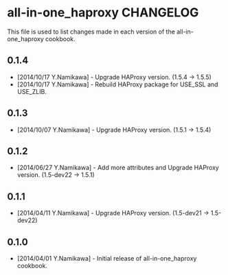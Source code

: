 all-in-one_haproxy CHANGELOG
============================

This file is used to list changes made in each version of the all-in-one_haproxy cookbook.

0.1.4
-----
- [2014/10/17 Y.Namikawa] - Upgrade HAProxy version. (1.5.4 -> 1.5.5)
- [2014/10/17 Y.Namikawa] - Rebuild HAProxy package for USE_SSL and USE_ZLIB.

0.1.3
-----
- [2014/10/07 Y.Namikawa] - Upgrade HAProxy version. (1.5.1 -> 1.5.4)

0.1.2
-----
- [2014/06/27 Y.Namikawa] - Add more attributes and Upgrade HAProxy version. (1.5-dev22 -> 1.5.1)

0.1.1
-----
- [2014/04/11 Y.Namikawa] - Upgrade HAProxy version. (1.5-dev21 -> 1.5-dev22)

0.1.0
-----
- [2014/04/01 Y.Namikawa] - Initial release of all-in-one_haproxy cookbook.

